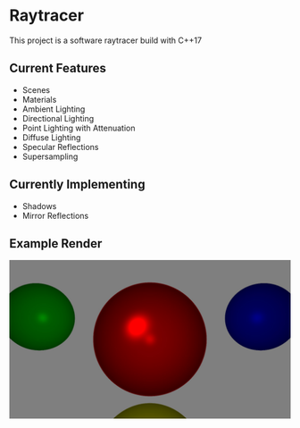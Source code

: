 # Raytracer
This project is a software raytracer build with C++17

## Current Features
- Scenes
- Materials
- Ambient Lighting
- Directional Lighting
- Point Lighting with Attenuation
- Diffuse Lighting
- Specular Reflections
- Supersampling

## Currently Implementing
- Shadows
- Mirror Reflections

## Example Render
![Example Rendered Image](./img/image.jpg)
